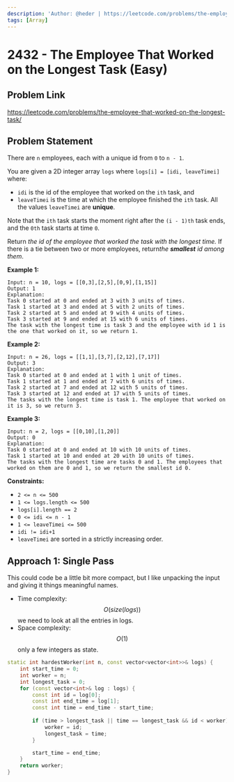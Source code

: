 ```yaml
---
description: 'Author: @heder | https://leetcode.com/problems/the-employee-that-worked-on-the-longest-task/'
tags: [Array]
---
```


# 2432 - The Employee That Worked on the Longest Task (Easy)

## Problem Link

https://leetcode.com/problems/the-employee-that-worked-on-the-longest-task/

## Problem Statement

There are `n` employees, each with a unique id from `0` to `n - 1`.

You are given a 2D integer array `logs` where `logs[i] = [idi, leaveTimei]` where:

- `idi` is the id of the employee that worked on the `ith` task, and
- `leaveTimei` is the time at which the employee finished the `ith` task. All the values `leaveTimei` are **unique**.

Note that the `ith` task starts the moment right after the `(i - 1)th` task ends, and the `0th` task starts at time `0`.

Return *the id of the employee that worked the task with the longest time.* If there is a tie between two or more employees, return*the **smallest** id among them*.

**Example 1:**

```
Input: n = 10, logs = [[0,3],[2,5],[0,9],[1,15]]
Output: 1
Explanation: 
Task 0 started at 0 and ended at 3 with 3 units of times.
Task 1 started at 3 and ended at 5 with 2 units of times.
Task 2 started at 5 and ended at 9 with 4 units of times.
Task 3 started at 9 and ended at 15 with 6 units of times.
The task with the longest time is task 3 and the employee with id 1 is the one that worked on it, so we return 1.
```

**Example 2:**

```
Input: n = 26, logs = [[1,1],[3,7],[2,12],[7,17]]
Output: 3
Explanation: 
Task 0 started at 0 and ended at 1 with 1 unit of times.
Task 1 started at 1 and ended at 7 with 6 units of times.
Task 2 started at 7 and ended at 12 with 5 units of times.
Task 3 started at 12 and ended at 17 with 5 units of times.
The tasks with the longest time is task 1. The employee that worked on it is 3, so we return 3.
```

**Example 3:**

```
Input: n = 2, logs = [[0,10],[1,20]]
Output: 0
Explanation: 
Task 0 started at 0 and ended at 10 with 10 units of times.
Task 1 started at 10 and ended at 20 with 10 units of times.
The tasks with the longest time are tasks 0 and 1. The employees that worked on them are 0 and 1, so we return the smallest id 0.
```

**Constraints:**

- `2 <= n <= 500`
- `1 <= logs.length <= 500`
- `logs[i].length == 2`
- `0 <= idi <= n - 1`
- `1 <= leaveTimei <= 500`
- `idi != idi+1`
- `leaveTimei` are sorted in a strictly increasing order.

## Approach 1: Single Pass

This could code be a little bit more compact, but I like unpacking the input and giving it things meaningful names.

- Time complexity: $$O(size(logs))$$ we need to look at all the entries in logs.
- Space complexity: $$O(1)$$ only a few integers as state.


<Tabs>
<TabItem value="cpp" label="C++">
<SolutionAuthor name="@heder"/>

```cpp
static int hardestWorker(int n, const vector<vector<int>>& logs) {
    int start_time = 0;
    int worker = n;
    int longest_task = 0;
    for (const vector<int>& log : logs) {
        const int id = log[0];
        const int end_time = log[1];
        const int time = end_time - start_time;
        
        if (time > longest_task || time == longest_task && id < worker) {
            worker = id;
            longest_task = time;
        }

        start_time = end_time;
    }
    return worker;
}
```

</TabItem>
</Tabs>